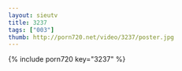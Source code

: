```yaml
--- 
layout: sieutv
title: 3237
tags: ["003"]
thumb: http://porn720.net/video/3237/poster.jpg
---
```

{% include porn720 key="3237" %} 
